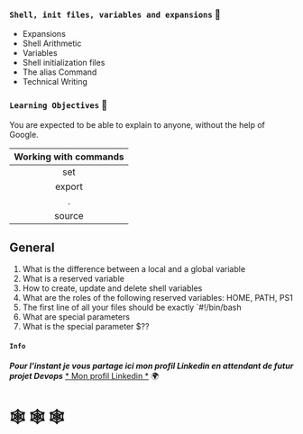 ### `Shell, init files, variables and expansions` :dart:                                                                                                                             
* Expansions 
* Shell Arithmetic
* Variables
* Shell initialization files
* The alias Command
* Technical Writing
                                                 
### `Learning Objectives` :floppy_disk:                                                                                                         
                                                                                                                                                
You are expected to be able to explain to anyone, without the help of Google.                                                                   
                                                                                                                                                
|  Working with commands |                                                                        
| :---------------------:|                                                                        
| set        | unset     |                                                                        
| export     | alias     |                                                                       
| .          | unalias   |                                                                        
| source     | printf    |                                                                                                                                                                                                        
## General                                                                                                                                                   
1. What is the difference between a local and a global variable
2. What is a reserved variable
3. How to create, update and delete shell variables                            
4. What are the roles of the following reserved variables: HOME, PATH, PS1
5. The first line of all your files should be exactly `#!/bin/bash
6. What are special parameters                                         
7. What is the special parameter $??                                  
                                                                                                                                                
                                                                                                                 
#### `Info`                                                                                                                                                
__*Pour l'instant je vous partage ici mon profil Linkedin en attendant de futur projet Devops*__ 
[* Mon profil Linkedin *](https://www.linkedin.com/feed/) :earth_africa:                                                                                                                         
                                                                                                                                         
#    :spider_web: :spider_web: :spider_web:                                                           
